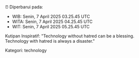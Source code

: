 ⏰ Diperbarui pada:
- WIB: Senin, 7 April 2025 03.25.45 UTC
- WITA: Senin, 7 April 2025 04.25.45 UTC
- WIT: Senin, 7 April 2025 05.25.45 UTC

Kutipan Inspiratif:
"Technology without hatred can be a blessing. Technology with hatred is always a disaster."


Kategori: technology

